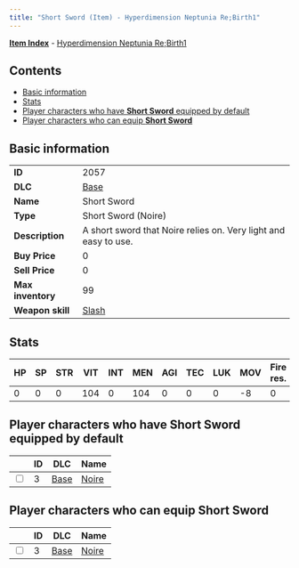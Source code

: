 ```yaml
---
title: "Short Sword (Item) - Hyperdimension Neptunia Re;Birth1"
---
```


[**Item Index**](/neptunia/rb1/item/index.html) - [Hyperdimension Neptunia Re;Birth1](/neptunia/rb1)

## Contents

- [Basic information](#basic-information)
- [Stats](#stats)
- [Player characters who have **Short Sword** equipped by default](#player-characters-who-have-short-sword-equipped-by-default)
- [Player characters who can equip **Short Sword**](#player-characters-who-can-equip-short-sword)

## Basic information

|   |   |
| -- | -- |
| **ID** | 2057 |
| **DLC** | [Base](/neptunia/rb1/dlc/1-base.html) |
| **Name** | Short Sword |
| **Type** | Short Sword (Noire) |
| **Description** | A short sword that Noire relies on. Very light and easy to use. |
| **Buy Price** | 0 |
| **Sell Price** | 0 |
| **Max inventory** | 99 |
| **Weapon skill** | [Slash](/neptunia/rb1/skill/1-402-slash.html) |

## Stats

| HP | SP | STR | VIT | INT | MEN | AGI | TEC | LUK | MOV | Fire res. | Ice res. | Wind res. | Lightning res. |
| -- | -- | --- | --- | --- | --- | --- | --- | --- | --- | --------- | -------- | --------- | -------------- |
| 0 | 0 | 0 | 104 | 0 | 104 | 0 | 0 | 0 | -8 | 0 | 0 | 0 | 0 |

## Player characters who have **Short Sword** equipped by default

|    | ID | DLC | Name |
| -- | -- | --- | ---- |
| <input type="checkbox" id="rb1-player-1-3" class="trackbox" /> | 3 | [Base](/neptunia/rb1/dlc/1-base.html) | [Noire](/neptunia/rb1/player/1-3-noire.html) |

## Player characters who can equip **Short Sword**

|    | ID | DLC | Name |
| -- | -- | --- | ---- |
| <input type="checkbox" id="rb1-player-1-3" class="trackbox" /> | 3 | [Base](/neptunia/rb1/dlc/1-base.html) | [Noire](/neptunia/rb1/player/1-3-noire.html) |